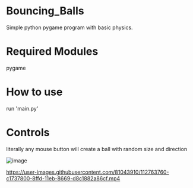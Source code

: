 # Bouncing_Balls
Simple python pygame program with basic physics.

# Required Modules
pygame

# How to use
run 'main.py'

# Controls
literally any mouse button will create a ball with random size and direction

![image](https://user-images.githubusercontent.com/81043910/112762789-91c27100-8ff9-11eb-8a96-835021e7ebb8.png)


https://user-images.githubusercontent.com/81043910/112763760-c1737800-8ffd-11eb-8669-d8c1882a86cf.mp4
